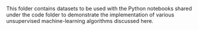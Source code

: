 This folder contains datasets to be used with the Python notebooks shared under the code folder to demonstrate the implementation of various unsupervised machine-learning algorithms discussed here.
